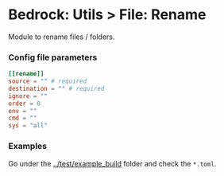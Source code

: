 # Bedrock: Utils > File: Rename

Module to rename files / folders.

### Config file parameters
```toml
[[rename]]
source = "" # required
destination = "" # required
ignore = ""
order = 0
env = ""
cmd = ""
sys = "all"
```

### Examples
Go under the [../test/example_build](../test/example_build) folder and check the `*.toml`.
